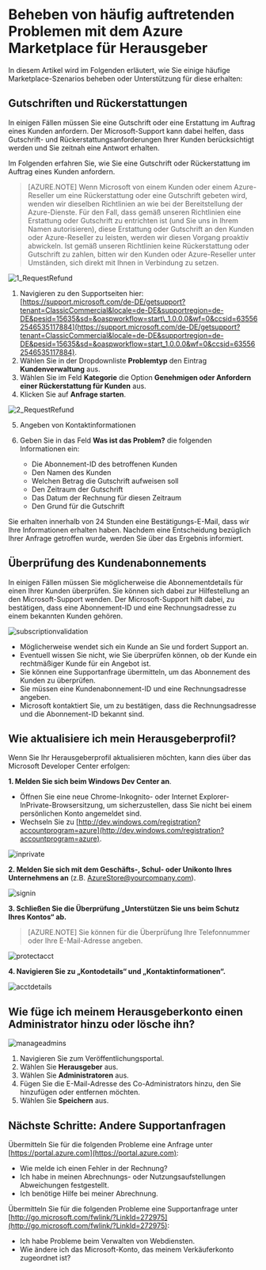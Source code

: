 <properties
   pageTitle="Beheben von häufig auftretenden Supportproblemen für Herausgeber | Microsoft Azure"
   description="Erfahren Sie, wie häufig auftretende Supportprobleme für Publisher behoben werden und wie Sie Unterstützung erhalten."
   services="marketplace-publishing"
   documentationCenter="na"
   authors="v-jeana"
   manager="lakoch"
   editor=""/>

   <tags
      ms.service="marketplace"
      ms.devlang="na"
      ms.topic="article"
      ms.tgt_pltfrm="na"
      ms.workload="na"
      ms.date="08/03/2016"
      ms.author="v-jeana; hascipio; v-dabosl"/>

# Beheben von häufig auftretenden Problemen mit dem Azure Marketplace für Herausgeber
In diesem Artikel wird im Folgenden erläutert, wie Sie einige häufige Marketplace-Szenarios beheben oder Unterstützung für diese erhalten:

## Gutschriften und Rückerstattungen

In einigen Fällen müssen Sie eine Gutschrift oder eine Erstattung im Auftrag eines Kunden anfordern. Der Microsoft-Support kann dabei helfen, dass Gutschrift- und Rückerstattungsanforderungen Ihrer Kunden berücksichtigt werden und Sie zeitnah eine Antwort erhalten.

Im Folgenden erfahren Sie, wie Sie eine Gutschrift oder Rückerstattung im Auftrag eines Kunden anfordern.

> [AZURE.NOTE] Wenn Microsoft von einem Kunden oder einem Azure-Reseller um eine Rückerstattung oder eine Gutschrift gebeten wird, wenden wir dieselben Richtlinien an wie bei der Bereitstellung der Azure-Dienste. Für den Fall, dass gemäß unseren Richtlinien eine Erstattung oder Gutschrift zu entrichten ist (und Sie uns in Ihrem Namen autorisieren), diese Erstattung oder Gutschrift an den Kunden oder Azure-Reseller zu leisten, werden wir diesen Vorgang proaktiv abwickeln. Ist gemäß unseren Richtlinien keine Rückerstattung oder Gutschrift zu zahlen, bitten wir den Kunden oder Azure-Reseller unter Umständen, sich direkt mit Ihnen in Verbindung zu setzen.

  ![1\_RequestRefund][1]

  1. Navigieren zu den Supportseiten hier: [https://support.microsoft.com/de-DE/getsupport?tenant=ClassicCommercial&locale=de-DE&supportregion=de-DE&pesid=15635&sd=&oaspworkflow=start\_1.0.0.0&wf=0&ccsid=635562546535117884](https://support.microsoft.com/de-DE/getsupport?tenant=ClassicCommercial&locale=de-DE&supportregion=de-DE&pesid=15635&sd=&oaspworkflow=start_1.0.0.0&wf=0&ccsid=635562546535117884).
  2. Wählen Sie in der Dropdownliste **Problemtyp** den Eintrag **Kundenverwaltung** aus.
  3. Wählen Sie im Feld **Kategorie** die Option **Genehmigen oder Anfordern einer Rückerstattung für Kunden** aus.
  4. Klicken Sie auf **Anfrage starten**.

  ![2\_RequestRefund][2]

5. Angeben von Kontaktinformationen
6. Geben Sie in das Feld **Was ist das Problem?** die folgenden Informationen ein:

    - Die Abonnement-ID des betroffenen Kunden
    - Den Namen des Kunden
    - Welchen Betrag die Gutschrift aufweisen soll
    - Den Zeitraum der Gutschrift
    - Das Datum der Rechnung für diesen Zeitraum
    - Den Grund für die Gutschrift

Sie erhalten innerhalb von 24 Stunden eine Bestätigungs-E-Mail, dass wir Ihre Informationen erhalten haben. Nachdem eine Entscheidung bezüglich Ihrer Anfrage getroffen wurde, werden Sie über das Ergebnis informiert.

## Überprüfung des Kundenabonnements

In einigen Fällen müssen Sie möglicherweise die Abonnementdetails für einen Ihrer Kunden überprüfen. Sie können sich dabei zur Hilfestellung an den Microsoft-Support wenden. Der Microsoft-Support hilft dabei, zu bestätigen, dass eine Abonnement-ID und eine Rechnungsadresse zu einem bekannten Kunden gehören.

  ![subscriptionvalidation][3]

- Möglicherweise wendet sich ein Kunde an Sie und fordert Support an.
- Eventuell wissen Sie nicht, wie Sie überprüfen können, ob der Kunde ein rechtmäßiger Kunde für ein Angebot ist.
- Sie können eine Supportanfrage übermitteln, um das Abonnement des Kunden zu überprüfen.
- Sie müssen eine Kundenabonnement-ID und eine Rechnungsadresse angeben.
- Microsoft kontaktiert Sie, um zu bestätigen, dass die Rechnungsadresse und die Abonnement-ID bekannt sind.


## Wie aktualisiere ich mein Herausgeberprofil?

Wenn Sie Ihr Herausgeberprofil aktualisieren möchten, kann dies über das Microsoft Developer Center erfolgen:

**1. Melden Sie sich beim Windows Dev Center an**.

- Öffnen Sie eine neue Chrome-Inkognito- oder Internet Explorer-InPrivate-Browsersitzung, um sicherzustellen, dass Sie nicht bei einem persönlichen Konto angemeldet sind.
- Wechseln Sie zu [http://dev.windows.com/registration?accountprogram=azure](http://dev.windows.com/registration?accountprogram=azure).

![inprivate][4]

**2. Melden Sie sich mit dem Geschäfts-, Schul- oder Unikonto Ihres Unternehmens an** (z.B. AzureStore@yourcompany.com).

![signin][5]

**3. Schließen Sie die Überprüfung „Unterstützen Sie uns beim Schutz Ihres Kontos“ ab.**

> [AZURE.NOTE] Sie können für die Überprüfung Ihre Telefonnummer oder Ihre E-Mail-Adresse angeben.

![protectacct][6]

**4. Navigieren Sie zu „Kontodetails“ und „Kontaktinformationen“.**

![acctdetails][7]

## Wie füge ich meinem Herausgeberkonto einen Administrator hinzu oder lösche ihn?

![manageadmins][8]

1. Navigieren Sie zum Veröffentlichungsportal.
2. Wählen Sie **Herausgeber** aus.
3. Wählen Sie **Administratoren** aus.
4. Fügen Sie die E-Mail-Adresse des Co-Administrators hinzu, den Sie hinzufügen oder entfernen möchten.
5. Wählen Sie **Speichern** aus.

## Nächste Schritte: Andere Supportanfragen

Übermitteln Sie für die folgenden Probleme eine Anfrage unter [https://portal.azure.com](https://portal.azure.com):

- Wie melde ich einen Fehler in der Rechnung?
- Ich habe in meinen Abrechnungs- oder Nutzungsaufstellungen Abweichungen festgestellt.
- Ich benötige Hilfe bei meiner Abrechnung.


Übermitteln Sie für die folgenden Probleme eine Supportanfrage unter [http://go.microsoft.com/fwlink/?LinkId=272975](http://go.microsoft.com/fwlink/?LinkId=272975):

- Ich habe Probleme beim Verwalten von Webdiensten.
- Wie ändere ich das Microsoft-Konto, das meinem Verkäuferkonto zugeordnet ist?


[1]: ./media/marketplace-publishing-support-common-issues/requestrefund1.png
[2]: ./media/marketplace-publishing-support-common-issues/requestrefund2.png
[3]: ./media/marketplace-publishing-support-common-issues/subscriptionvalidation.png
[4]: ./media/marketplace-publishing-support-common-issues/inprivate.png
[5]: ./media/marketplace-publishing-support-common-issues/signin.png
[6]: ./media/marketplace-publishing-support-common-issues/protectacct.png
[7]: ./media/marketplace-publishing-support-common-issues/acctdetails.png
[8]: ./media/marketplace-publishing-support-common-issues/manageadmins.png

<!---HONumber=AcomDC_0831_2016-->